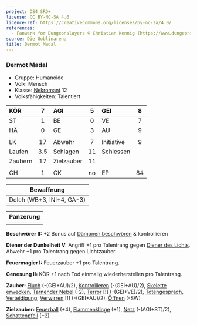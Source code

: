 ```yaml
---
project: DS4 SRD+
license: CC BY-NC-SA 4.0
licence-ref: https://creativecommons.org/licenses/by-nc-sa/4.0/
references: 
  - Fanwerk for Dungeonslayers © Christian Kennig (https://www.dungeonslayers.net/)
source: Die Goblinarena
title: Dermot Madal
---
```


### Dermot Madal

- Gruppe: Humanoide
- Volk: Mensch
- Klasse: [Nekromant](../../grw/charaktere-heldenklassen-nekromant.md) 12
- Volksfähigkeiten: Talentiert

| KÖR     |  7  | AGI        |  5  | GEI        |  8  |
| :------ | :-: | :--------- | :-: | :--------- | :-: |
| ST      |  1  | BE         |  0  | VE         |  7  |
| HÄ      |  0  | GE         |  3  | AU         |  9  |
|         |     |            |     |            |     |
| LK      | 17  | Abwehr     |  7  | Initiative |  9  |
| Laufen  | 3.5 | Schlagen   | 11  | Schiessen  |     |
| Zaubern | 17  | Zielzauber | 11  |            |     |
|         |     |            |     |            |     |
| GH      |  1  | GK         | no  | EP         | 84  |

|        Bewaffnung         |
| :-----------------------: |
| Dolch (WB+3, INI+4, GA-3) |

| Panzerung |
| :-------: |
|           |

**Beschwörer II:** +2 Bonus auf [Dämonen beschwören](../../grw/zauber/daemonen-beschwoeren.md) & kontrollieren

**Diener der Dunkelheit V:** Angriff +1 pro Talentrang gegen [Diener des Lichts](../../grw/talente/diener-des-lichts.md). Abwehr +1 pro Talentrang gegen Lichtzauber.

**Feuermagier I:** Feuerzauber +1 pro Talentrang.

**Genesung II:** KÖR +1 nach Tod einmalig wiederherstellen pro Talentrang.

**Zauber:** [Fluch](../../grw/zauber/fluch.md) (-(GEI+AU)/2), [Kontrollieren](../../grw/zauber/kontrollieren.md) (-(GEI+AU)/2), [Skelette erwecken](../../grw/zauber/skelette-erwecken.md), [Tarnender Nebel](../../grw/zauber/tarnender-nebel.md) (-2), [Terror](../../grw/zauber/terror.md) [!] (-(GEI+VE)/2), [Totengespräch](../../grw/zauber/totengespraech.md), [Verteidigung](../../grw/zauber/verteidigung.md), [Verwirren](../../grw/zauber/verwirren.md) [!] (-(GEI+AU)/2), [Öffnen](../../grw/zauber/oeffnen.md) (-SW)

**Zielzauber:** [Feuerball](../../grw/zauber/feuerball.md) (+4), [Flammenklinge](../../grw/zauber/flammenklinge.md) (+1), [Netz](../../grw/zauber/netz.md) (-(AGI+ST)/2), [Schattenpfeil](../../grw/zauber/schattenpfeil.md) (+2)

